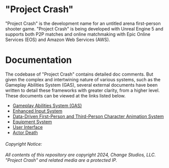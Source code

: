 # "Project Crash"
"Project Crash" is the development name for an untitled arena first-person shooter game. "Project Crash" is being developed with Unreal Engine 5 and supports both P2P matches and online matchmaking with Epic Online Services (EOS) and Amazon Web Services (AWS).

# Documentation
The codebase of "Project Crash" contains detailed doc comments. But given the complex and intertwining nature of various systems, such as the Gameplay Abilities System (GAS), several external documents have been written to detail these frameworks with greater clarity, from a higher level. These documents can be viewed at the links listed below.

* [Gameplay Abilities System (GAS)](https://docs.google.com/document/d/1O7YPWexCDY6cmNgkvG8EtkZL657hN82NOsViu8EdND4/edit?usp=sharing)
* [Enhanced Input System](https://docs.google.com/document/d/1d1LVg-ehceqX3TdfWAj2qzH34_2PBbfLTI1VFw4oOe8/edit?usp=sharing)
* [Data-Driven First-Person and Third-Person Character Animation System](https://docs.google.com/document/d/1POn8VdkYRQCWdIatEK0ghMp95gNMywwFNnU8s9nxQ3g/edit?usp=sharing)
* [Equipment System](https://docs.google.com/document/d/1G91uy_aFNAV72H67d4x7UoH8f-cra3pVtYKrFTbXwKo/edit?usp=sharing)
* [User Interface](https://docs.google.com/document/d/1ppomGeVG1Og-0oerqsT4-H6jTE1x1-Aqw8Y38JgxVIQ/edit?usp=sharing)
* [Actor Death](https://docs.google.com/document/d/1oJJhID3H6ibK6JepC2oy4YvH9VOQ4_0VlN0PSSjFWXw/edit?usp=sharing)

<h6>Copyright Notice:
<br></br>
All contents of this repository are copyright 2024, Change Studios, LLC. "Project Crash" and related media are a protected IP.</h6>
